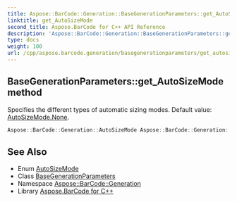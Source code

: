 ```yaml
---
title: Aspose::BarCode::Generation::BaseGenerationParameters::get_AutoSizeMode method
linktitle: get_AutoSizeMode
second_title: Aspose.BarCode for C++ API Reference
description: 'Aspose::BarCode::Generation::BaseGenerationParameters::get_AutoSizeMode method. Specifies the different types of automatic sizing modes. Default value: AutoSizeMode.None in C++.'
type: docs
weight: 100
url: /cpp/aspose.barcode.generation/basegenerationparameters/get_autosizemode/
---
```

## BaseGenerationParameters::get_AutoSizeMode method


Specifies the different types of automatic sizing modes. Default value: [AutoSizeMode.None](../../autosizemode/).

```cpp
Aspose::BarCode::Generation::AutoSizeMode Aspose::BarCode::Generation::BaseGenerationParameters::get_AutoSizeMode() const
```

## See Also

* Enum [AutoSizeMode](../../autosizemode/)
* Class [BaseGenerationParameters](../)
* Namespace [Aspose::BarCode::Generation](../../)
* Library [Aspose.BarCode for C++](../../../)
